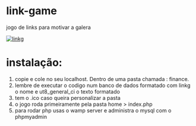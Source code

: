 # link-game
 jogo de links para motivar a galera

<a href="https://ibb.co/HVH8bhk"><img src="https://i.ibb.co/HVH8bhk/linkg.png" alt="linkg" border="0"></a>

# instalação:
 1. copie e cole no seu localhost. Dentro de uma pasta chamada : finance. 
 2. lembre de executar o codigo num banco de dados formatado com linkg o nome e ut8_general_ci o texto formatado
 3. tem o .ico caso queira personalizar a pasta
 4. o jogo roda primeiramente pela pasta home > index.php
 5. para rodar php usas o wamp server e administra o mysql com o phpmyadmin


